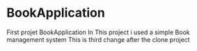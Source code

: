 # BookApplication
First projet BookApplication
In This project i used a simple Book management system 
This is third change after the clone project
